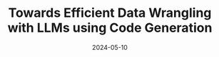 ---
title: "Towards Efficient Data Wrangling with LLMs using Code Generation"
authors:
- Xue Li
- Till Döhmen
date: "2024-05-10"

publication: "DEEM@SIGMOD'24"

links:
    pdf: waddle_code.pdf
    code: https://github.com/effyli/efficient_llm_data_wrangling
---
